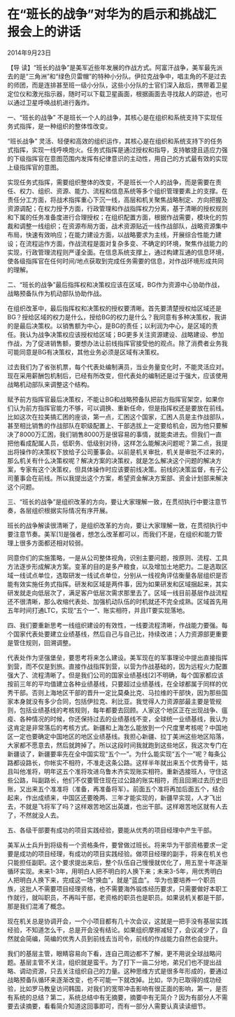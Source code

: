 # 在“班长的战争”对华为的启示和挑战汇报会上的讲话

2014年9月23日

【导 读】“班长的战争”是美军近些年发展的作战方式。阿富汗战争，美军最先派去的是“三角洲”和“绿色贝雷帽”的特种小分队。伊拉克战争中，唱主角的不是过去的师团，而是连排甚至班一级小分队，这些小分队的士官们深入敌后，携带着卫星定位仪和激光指示器，随时可以下载卫星画面，根据画面去寻找敌人的踪迹，也可以通过卫星呼唤战机进行轰炸。

一、“班长的战争” 不是班长一个人的战争，其核心是在组织和系统支持下实现任务式指挥，是一种组织的整体性改变。

“班长战争” 灵活、轻便和高效的组织运作，其核心是在组织和系统支持下的任务式指挥，实现一线呼唤炮火。任务式指挥是通过授权和指导，支持敏捷且适应力强的下级指挥官在意图范围内发挥有纪律意识的主动性，用自己的方式最有效的实现上级指挥官的意图。

实现任务式指挥，需要组织整体的改变，不是班长一个人的战争，而是需要在责任、权力、组织、资源、能力、流程和信息系统等多个组织管理要素上的支撑。在责任分工方面，将战术指挥重心下沉一线，高层和机关聚焦战略制定、方向把握及资源调配；在权力授予方面，行政管理和作战指挥权力分离，基于清晰的授权规则和下属的任务准备度进行合理授权；在组织配置方面，根据作战需要，模块化的剪裁和调整一线组织；在资源布局方面，战术资源贴近一线作战部队，战略资源集中布局，快速有效响应；在能力建设方面，以战略要求为主线，开展综合性能力建设；在流程运作方面，作战流程是面对复杂多变、不确定的环境，聚焦作战能力的实现，行政管理流程则严谨全面。在信息系统支撑上，通过构建互通的信息环境，使各级指挥官在任何时间/地点获取到完成任务需要的信息，对作战环境形成共同的理解。

二、“班长的战争”最后指挥权和决策权应该在区域，BG作为资源中心协助作战，战略预备队作为机动部队协助作战。

在组织改革中，最后指挥权和决策权的授权要清晰。首先要清楚授权给区域还是BG？授给区域的权力是什么，授给BG的权力是什么？我同意有多种决策权，我讲的是最后决策权。以销售额为中心，是BG的责任；以利润为中心，是区域的责任。我认为战争决策权应该授权给区域；BG更多关注资源建设、战略建设、参加作战，为了促进销售额，要想办法让前线指挥官接受他的观点。除了消费者业务我可能同意是BG有决策权，其他业务必须是区域有决策权。

过去我们为了省张机票，每个代表处编制满员，当业务量变化时，不能灵活应对。现在采用薪酬包机制后，已经有所改变，但代表处的编制还是过于强大，应该使用战略机动部队来调整这个结构。

赋予前方指挥官最后决策权，不能让BG和战略预备队把前方指挥官架空，如果你们认为前方指挥官能力不够，可以调换、重新任命，但是指挥权还是要放在前线。比如这次在拉美搞汇困的座谈，第一点，汇困这个国家，汇困人员是主作战部队，甚至相比销售的作战部队在职级配置上、干部选拔上一定要给机会，因为他只要解决了8000万汇困，我们销售8000万是很容易的事情，就能卖进去。但我们一直把他看成配属人员，低职务、低级别对待，这样怎么能解决问题呢？第二点，我提出将操作的决策权下放给子公司董事会。以前是机关审批，机关是审批不过来的，那么机关有什么决策权呢？解决方案的决策权，就是怎么解决这个问题的解决方案，专家有这个决策权，但具体操作时应该要前线决策。前线的决策监督，有子公司董事会在前线。所以我提出这个方案，希望资金解决方案部、资金计划部来解决这个问题。

三、“班长的战争”是组织改革的方向，要让大家理解一致，在贯彻执行中要注意节奏，各层组织根据实际情况有序开展。

班长的战争解读很清晰了，是组织改革的方向，要让大家理解一致，在贯彻执行中要注意节奏。美军\[1\]是强者，想怎么改革都可以，而我们不是，在组织和能力管理上很多方面都还相对较弱。

同意你们的实施策略，一是从公司整体视角，识别主要问题，按原则、流程、工具方法逐步形成解决方案。变革的目的是多产粮食，以及增加土地肥力。二是选取区域一线试点单位，选取研发一线试点单位，分别从一线视角评估衡量各层组织是否能有效实施任务式指挥。研发和区域是两件事，因为如果研发和区域捆起来，其实研发就走向低层次了，满足客户低层次需求那里去了。区域一线目前基层作战流程还不很清晰，那么收缩代表处、加强机动队伍的时机就还不完全成熟。区域首先用五年时间打通LTC，实现“五个一”、账实相符，并且IT要实现落地。

四、我们要重新思考一线组织建设的有效性，一线要流程清晰，作战能力要强。每个国家代表处要建立业绩基线，然后自己与自己比，持续改进；人力资源部更重要是管住规则，回溯调整。

代表处作为坚强堡垒，要思考将来怎么建设。美军现在的军事理论中提出直接指挥到营，而不仅是到旅。直接作战指挥到营，以营为作战基础的，因为远程火力配置强大了、流程清晰了。但是我们公司的国家业绩基线\[2\]不明确，每个国家都应该按前三年的平均值建立各种业绩基线，只要超过业绩基线，在全球都属于同样的优秀干部。否则上海地区干部的晋升一定比莫桑比克、马拉维的干部快，因为那些国家本身就没有多少合同，包括伊拉克、利比亚。我觉得人力资源部最主要是管规则，包括业绩基线的考核规则，每年都要去回顾。人家这个地区正在出现战争、瘟疫、各种情况的时候，你还保持过去的业绩基线不变，全球统一业绩基线，我认为这肯定是非常落后的考核方式。新疆和上海怎么能放到一个尺度里考核呢？中国地区一定也要确定中国地区的地区业绩基线。我担心新疆、拉丁美洲这些地区陷落，大家都不愿意去，然后就跨掉了。所以这段时间我就跑到这些地区，我这次专门在新疆谈了，新疆要率先在全中国实现“五个一”。为什么能实现“五个一”呢？每条公路都设路长，你帐实不相符，不准走这条公路。这样半年就出来五个优秀骨干，姑且叫他准将，明年这五个准将攻进乌鲁木齐实现账实相符。重新选接班人，守住这些公路，叫副路长，他们不仅要管住现在过公路的账实相符，而且回溯过去历史旧账，又出来五个准准将（准备，再准备将军）。前面五个准将再加后面五个，结合起来，作出成绩来，中国区还要晚两、三年才能实现的，新疆早实现，人才飞出去，不就是飞将军了吗？这样艰苦地区出英雄，也出干部。这样艰苦地区就有人去了，不然就没人去。

五、各级干部要有成功的项目实践经验，要能从优秀的项目经理中产生干部。

美军从士兵升到将级有一个资格条件，要曾做过班长。将来华为干部资格要求一定要是成功的项目经理，有成功的项目实践经验。做项目经理的副手，将来在机关也只能担任副职。这个要求提出来后，整个队伍自己慢慢就优化了，用五至十年逐渐循环实现。未来1-3年，用明白人把不明白的人换下来；未来3-5年，用优秀明白人把明白人换下来，完成这一场“换血”，就是“蓝血”。 华为也要培养一个职员族，这批人不需要项目经理资格，也不需要海外锻炼经历要求，只需要做好本职工作就行，就叫职员，不再叫干部，老资格的职员也是职员。如果说机关都是干部，那是我们混淆了概念。

现在机关总是协调开会，一个小项目都有几十次会议，这就是一把手没有基层实践经验，不知道怎么干，总是开会没有结论。如果组织摩擦减轻了，会议减少了，自然就会简编，简编的优秀人员到前线去当司令，前线的作战能力自然也会提升。

我们的基层主管，眼睛容易向下看，连自己周边都不了解，更不用说全球战略问题。基层主管不关注，组织就是蛮干。为了打下一亩二分地，弟兄们也不提出战略、调动资源，只去关注组织自己的力量。这种思维方式是很多年形成的，要通过战略预备队循环来逐渐改变，也不可能一下就改掉。比如，华为已取得的成功经验，比如罗马教皇访问韩国，对我们的宽带冲击影响有很正面的影响，第一，是否有系统的总结？第二，系统总结中有无摘要，摘要中有无简介？因为有部分人不需要去读摘要，看看简介知道这回事即可，而有一部分人需要认真读读细节。

